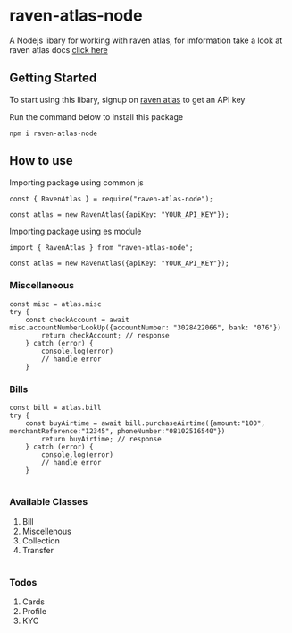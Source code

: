 # raven-atlas-node

A Nodejs libary for working with raven atlas, for imformation take a look at raven atlas docs [click here](https://raven-atlas.readme.io)

## Getting Started

To start using this libary, signup on [raven atlas](https://dash.readme.com/to/raven-atlas/signup) to get an API key

Run the command below to install this package

`npm i raven-atlas-node`

## How to use

Importing package using common js
```
const { RavenAtlas } = require("raven-atlas-node");

const atlas = new RavenAtlas({apiKey: "YOUR_API_KEY"});

```
Importing package using es module
```
import { RavenAtlas } from "raven-atlas-node";

const atlas = new RavenAtlas({apiKey: "YOUR_API_KEY"});

```
### Miscellaneous 
```
const misc = atlas.misc
try {
    const checkAccount = await misc.accountNumberLookUp({accountNumber: "3028422066", bank: "076"})
        return checkAccount; // response
    } catch (error) {
        console.log(error)
        // handle error
    }

```
### Bills 
```
const bill = atlas.bill
try {
    const buyAirtime = await bill.purchaseAirtime({amount:"100", merchantReference:"12345", phoneNumber:"08102516540"})
        return buyAirtime; // response
    } catch (error) {
        console.log(error)
        // handle error
    }

```
#
### Available Classes

1. Bill
2. Miscellenous
3. Collection
4. Transfer
#
### Todos                                                                                                                                                 

1. Cards
2. Profile
3. KYC

